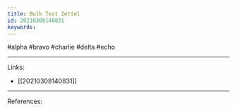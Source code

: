 ```yaml
---
title: Bulk Test Zettel
id: 20210308140831
keywords:
---
```

#alpha #bravo #charlie #delta #echo

---
Links:

- [[20210308140831]]

---
References:
